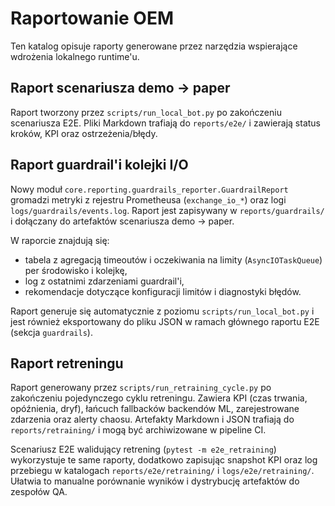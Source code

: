 # Raportowanie OEM

Ten katalog opisuje raporty generowane przez narzędzia wspierające wdrożenia lokalnego runtime'u.

## Raport scenariusza demo → paper

Raport tworzony przez `scripts/run_local_bot.py` po zakończeniu scenariusza E2E. Pliki Markdown trafiają do `reports/e2e/` i zawierają status kroków, KPI oraz ostrzeżenia/błędy.

## Raport guardrail'i kolejki I/O

Nowy moduł `core.reporting.guardrails_reporter.GuardrailReport` gromadzi metryki z rejestru Prometheusa (`exchange_io_*`) oraz logi `logs/guardrails/events.log`. Raport jest zapisywany w `reports/guardrails/` i dołączany do artefaktów scenariusza demo → paper.

W raporcie znajdują się:

- tabela z agregacją timeoutów i oczekiwania na limity (`AsyncIOTaskQueue`) per środowisko i kolejkę,
- log z ostatnimi zdarzeniami guardrail'i,
- rekomendacje dotyczące konfiguracji limitów i diagnostyki błędów.

Raport generuje się automatycznie z poziomu `scripts/run_local_bot.py` i jest również eksportowany do pliku JSON w ramach głównego raportu E2E (sekcja `guardrails`).


## Raport retreningu

Raport generowany przez `scripts/run_retraining_cycle.py` po zakończeniu pojedynczego cyklu retreningu. Zawiera KPI (czas trwania, opóźnienia, dryf), łańcuch fallbacków backendów ML, zarejestrowane zdarzenia oraz alerty chaosu. Artefakty Markdown i JSON trafiają do `reports/retraining/` i mogą być archiwizowane w pipeline CI.

Scenariusz E2E walidujący retrening (`pytest -m e2e_retraining`) wykorzystuje te same raporty, dodatkowo zapisując snapshot KPI oraz log przebiegu w katalogach `reports/e2e/retraining/` i `logs/e2e/retraining/`. Ułatwia to manualne porównanie wyników i dystrybucję artefaktów do zespołów QA.
